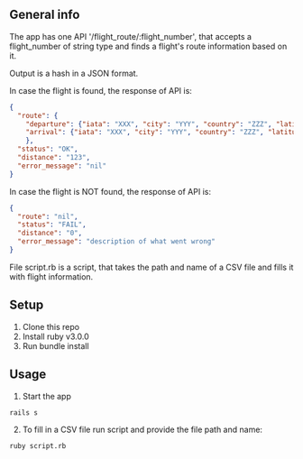 ## General info

The app has one API '/flight_route/:flight_number', that accepts a flight_number of string type and finds a flight's route information based on it.

Output is a hash in a JSON format.

In case the flight is found, the response of API is:

```json
{
  "route": {
    "departure": {"iata": "XXX", "city": "YYY", "country": "ZZZ", "latitude": 12.34, "longitude": 56.78},
    "arrival": {"iata": "XXX", "city": "YYY", "country": "ZZZ", "latitude": 33.34, "longitude": 64.78 }
    },
  "status": "OK",
  "distance": "123",
  "error_message": "nil"
}
```

In case the flight is NOT found, the response of API is:

```json
{
  "route": "nil",
  "status": "FAIL",
  "distance": "0",
  "error_message": "description of what went wrong"
}
```


File script.rb is a script, that takes the path and name of a CSV file and fills it with flight information.

## Setup

1. Clone this repo
2. Install ruby v3.0.0
3. Run bundle install

## Usage

1. Start the app

```bash
rails s
```

2. To fill in a CSV file run script and provide the file path and name:

```bash
ruby script.rb
```
